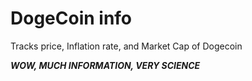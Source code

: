 # DogeCoin info

Tracks price, Inflation rate, and Market Cap of Dogecoin

**_WOW, MUCH INFORMATION, VERY SCIENCE_**
